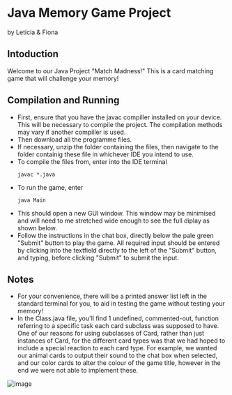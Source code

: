 # Java Memory Game Project
by Leticia & Fiona

## Intoduction
Welcome to our Java Project "Match Madness!" This is a card matching game that will challenge your memory!

## Compilation and Running
- First, ensure that you have the javac compiller installed on your device. This will be necessary to compile the project. The compilation methods may vary if another compiller is used.
- Then download all the programme files.
- If necessary, unzip the folder containing the files, then navigate to the folder containig these file in whichever IDE you intend to use.
- To compile the files from, enter into the IDE terminal
  ```
  javac *.java
- To run the game, enter
  ```
  java Main
- This should open a new GUI window. This window may be minimised and will need to me stretched wide enough to see the full diplay as shown below.
- Follow the instructions in the chat box, directly below the pale green "Submit" button to play the game. All required input should be entered by clicking into the textfield directly to the left of the "Submit" button, and typing, before clicking "Submit" to submit the input.

## Notes
- For your convenience, there will be a printed answer list left in the standard terminal for you, to aid in testing the game without testing your memory!
- In the Class.java file, you'll find 1 undefined, commented-out, function referring to a specific task each card subclass was supposed to have. One of our reasons for using subclasses of Card, rather than just instances of Card, for the different card types was that we had hoped to include a special reaction to each card type. For example, we wanted our animal cards to output their sound to the chat box when selected, and our color cards to alter the colour of the game title, however in the end we were not able to implement these.

![image](https://github.com/feguare/Java_Memory_Game_Project/assets/123463013/038a7834-fcf1-4b73-a298-fe40bc8dd7c0)

